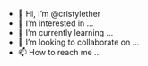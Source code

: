 - 👋 Hi, I’m @cristylether
- 👀 I’m interested in ...
- 🌱 I’m currently learning ...
- 💞️ I’m looking to collaborate on ...
- 📫 How to reach me ...

<!---
cristylether/cristylether is a ✨ special ✨ repository because its `README.md` (this file) appears on your GitHub profile.
You can click the Preview link to take a look at your changes.
--->
